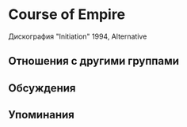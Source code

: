 # Course of Empire

Дискография
"Initiation" 1994, Alternative

## Отношения с другими группами


## Обсуждения


## Упоминания

